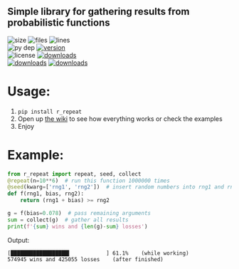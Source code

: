 ## Simple library for gathering results from probabilistic functions

![size](https://img.shields.io/github/repo-size/aonodensetsu/r_repeat?label=size) ![files](https://img.shields.io/github/directory-file-count/aonodensetsu/r_repeat) ![lines](https://img.shields.io/tokei/lines/github/aonodensetsu/r_repeat)   
![py dep](https://img.shields.io/pypi/pyversions/r-repeat) [![version](https://img.shields.io/pypi/v/r-repeat)](https://pypi.org/project/r-repeat/0.1.1/)  
![license](https://img.shields.io/pypi/l/r-repeat) [![downloads](https://img.shields.io/badge/releases-here-green?logo=pypi)](https://pypi.org/project/r-repeat/#history)  
[![downloads](https://img.shields.io/badge/wiki-here-pink)](https://github.com/Aonodensetsu/r_repeat/blob/main/WIKI.md) [![downloads](https://img.shields.io/badge/changelog-here-pink)](https://github.com/Aonodensetsu/r_repeat/blob/main/CHANGELOG.md)  

# Usage:
1. `pip install r_repeat`
2. Open up [the wiki](https://github.com/Aonodensetsu/r_repeat/blob/main/WIKI.md) to see how everything works or check the examples
3. Enjoy

# Example:
```python
from r_repeat import repeat, seed, collect
@repeat(n=10**6)  # run this function 1000000 times
@seed(kwarg=['rng1', 'rng2'])  # insert random numbers into rng1 and rng2
def f(rng1, bias, rng2):
	return (rng1 + bias) >= rng2

g = f(bias=0.078)  # pass remaining arguments
sum = collect(g)  # gather all results
print(f'{sum} wins and {len(g)-sum} losses')
```
Output:
```
[██████████████████▍           ] 61.1%    (while working)
574945 wins and 425055 losses    (after finished)
```
